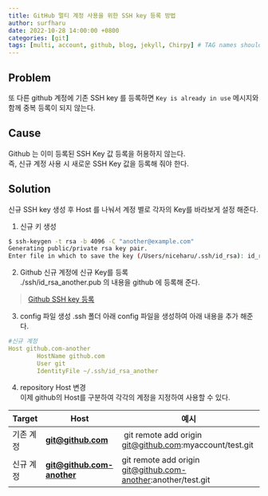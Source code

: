 ```yaml
---
title: GitHub 멀티 계정 사용을 위한 SSH key 등록 방법
author: surfharu
date: 2022-10-28 14:00:00 +0800
categories: [git]
tags: [multi, account, github, blog, jekyll, Chirpy] # TAG names should always be lowercase
---
```


## Problem
또 다른 github 계정에 기존 SSH key 를 등록하면 `Key is already in use` 메시지와 함께 중복 등록이 되지 않는다.

## Cause
Github 는 이미 등록된 SSH Key 값 등록을 허용하지 않는다.   
즉, 신규 계정 사용 시 새로운 SSH Key 값을 등록해 줘야 한다. 

## Solution
신규 SSH key 생성 후 Host 를 나눠서 계정 별로 각자의 Key를 바라보게 설정 해준다.

1. 신규 키 생성
```bash
$ ssh-keygen -t rsa -b 4096 -C "another@example.com"
Generating public/private rsa key pair.
Enter file in which to save the key (/Users/niceharu/.ssh/id_rsa): id_rsa_another // 해당 값을 비우면 기존 키값을 덮어쓰므로 꼭 입력한다 !
```

2. Github 신규 계정에 신규 Key를 등록  
./ssh/id_rsa_another.pub 의 내용을 github 에 등록해 준다.
> [Github SSH key 등록](https://github.com/settings/keys)


3. config 파일 생성
.ssh 폴더 아래 config 파일을 생성하여 아래 내용을 추가 해준다.
```yaml
#신규 계정
Host github.com-another
        HostName github.com
        User git
        IdentityFile ~/.ssh/id_rsa_another
```

4. repository Host 변경  
이제 github의 Host를 구분하여 각각의 계정을 지정하여 사용할 수 있다.

| **Target** | **Host** | **예시** |
| --- | --- | --- |
| 기존 계정 | **git@github.com** |  git remote add origin git@github.com:myaccount/test.git |
| 신규 계정 | **git@github.com-another**  | git remote add origin git@github.com-another:another/test.git |